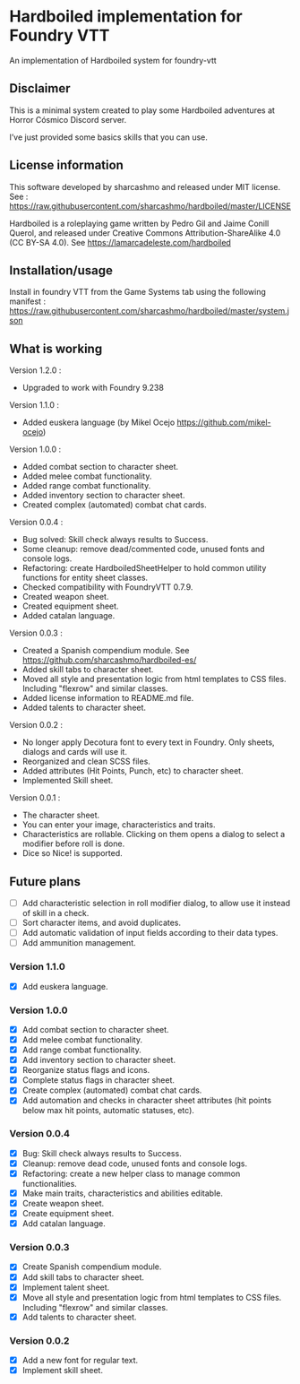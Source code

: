# Hardboiled implementation for Foundry VTT

An implementation of Hardboiled system for foundry-vtt  

## Disclaimer

This is a minimal system created to play some Hardboiled adventures at Horror Cósmico Discord server.

I’ve just provided some basics skills that you can use.

## License information

This software developed by sharcashmo and released under MIT license. See :
<https://raw.githubusercontent.com/sharcashmo/hardboiled/master/LICENSE>

Hardboiled is a roleplaying game written by Pedro Gil and Jaime Conill Querol, and released
under Creative Commons Attribution-ShareAlike 4.0 (CC BY-SA 4.0). See
<https://lamarcadeleste.com/hardboiled>

## Installation/usage

Install in foundry VTT from the Game Systems tab using the following manifest :  
<https://raw.githubusercontent.com/sharcashmo/hardboiled/master/system.json>

## What is working

Version 1.2.0 :
* Upgraded to work with Foundry 9.238

Version 1.1.0 :
* Added euskera language (by Mikel Ocejo <https://github.com/mikel-ocejo>)

Version 1.0.0 :

* Added combat section to character sheet.
* Added melee combat functionality.
* Added range combat functionality.
* Added inventory section to character sheet.
* Created complex (automated) combat chat cards.

Version 0.0.4 :

* Bug solved: Skill check always results to Success.
* Some cleanup: remove dead/commented code, unused fonts and console logs.
* Refactoring: create HardboiledSheetHelper to hold common utility functions for entity sheet classes.
* Checked compatibility with FoundryVTT 0.7.9.
* Created weapon sheet.
* Created equipment sheet.
* Added catalan language.

Version 0.0.3 :

* Created a Spanish compendium module. See <https://github.com/sharcashmo/hardboiled-es/>
* Added skill tabs to character sheet.
* Moved all style and presentation logic from html templates to CSS files. Including "flexrow" and similar classes.
* Added license information to README.md file.
* Added talents to character sheet.

Version 0.0.2 :  

* No longer apply Decotura font to every text in Foundry. Only sheets, dialogs and cards will use it.
* Reorganized and clean SCSS files.
* Added attributes (Hit Points, Punch, etc) to character sheet.
* Implemented Skill sheet.

Version 0.0.1 :

* The character sheet.  
* You can enter your image, characteristics and traits.
* Characteristics are rollable. Clicking on them opens a dialog to select a modifier before roll is done.
* Dice so Nice! is supported.

## Future plans

* [ ] Add characteristic selection in roll modifier dialog, to allow use it instead of skill in a check.
* [ ] Sort character items, and avoid duplicates.
* [ ] Add automatic validation of input fields according to their data types.
* [ ] Add ammunition management.

### Version 1.1.0

* [X] Add euskera language.

### Version 1.0.0

* [X] Add combat section to character sheet.
* [X] Add melee combat functionality.
* [X] Add range combat functionality.
* [X] Add inventory section to character sheet.
* [X] Reorganize status flags and icons.
* [X] Complete status flags in character sheet.
* [X] Create complex (automated) combat chat cards.
* [X] Add automation and checks in character sheet attributes (hit points below max hit points, automatic statuses, etc).

### Version 0.0.4

* [X] Bug: Skill check always results to Success.
* [X] Cleanup: remove dead code, unused fonts and console logs.
* [X] Refactoring: create a new helper class to manage common functionalities.
* [X] Make main traits, characteristics and abilities editable.
* [X] Create weapon sheet.
* [X] Create equipment sheet.
* [X] Add catalan language.

### Version 0.0.3

* [X] Create Spanish compendium module.
* [X] Add skill tabs to character sheet.
* [X] Implement talent sheet.
* [X] Move all style and presentation logic from html templates to CSS files. Including "flexrow" and similar classes.
* [X] Add talents to character sheet.

### Version 0.0.2

* [X] Add a new font for regular text.
* [X] Implement skill sheet.